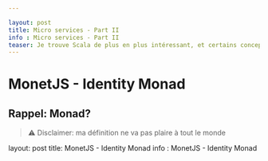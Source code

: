 ```yaml
---

layout: post
title: Micro services - Part II
info : Micro services - Part II
teaser: Je trouve Scala de plus en plus intéressant, et certains concepts fonctionnels me manque en JavaScript. J'ai donc essayé divers frameworks JavaScript dits "fonctionnel" et j'en ai enfin trouvé un que je trouve simple à assimiler et à utiliser: MonetJS. Donc, aujourd'hui nous parlon de la monad(e) Identity
---
```


# MonetJS - Identity Monad

## Rappel: Monad?

> ⚠️ Disclaimer: ma définition ne va pas plaire à tout le monde



layout: post
title: MonetJS - Identity Monad
info : MonetJS - Identity Monad
